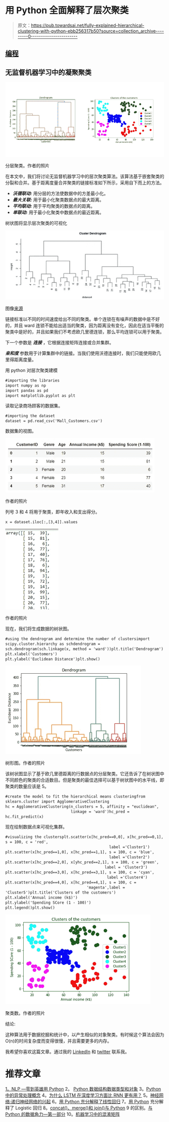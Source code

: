 # 用 Python 全面解释了层次聚类

> 原文：<https://pub.towardsai.net/fully-explained-hierarchical-clustering-with-python-ebb256317b50?source=collection_archive---------0----------------------->

## [编程](https://towardsai.net/p/category/programming)

## 无监督机器学习中的凝聚聚类

![](img/cf2d4eaa46055b8197c14a3f39b6b7a4.png)

分层聚类。作者的照片

在本文中，我们将讨论无监督机器学习中的层次聚类算法。该算法基于嵌套聚类的分裂和合并。基于距离度量合并聚类的链接标准如下所示，采用自下而上的方法。

*   ***沃德联动:*** 用分层的方法使数据中的方差最小化。
*   ***最大关联:*** 用于最小化聚类数据点的最大距离。
*   ***平均联动:*** 用于平均聚类的数据点的距离。
*   ***单联动:*** 用于最小化聚类中数据点的最近距离。

树状图将显示层次聚类的可视化

![](img/3dcae7c45edea4b67f4df4a6dff9cbc7.png)

图像[来源](https://www.researchgate.net/post/How_to_interpret_Dendrogram_and_relevance_of_clustering)

链接标准以不同的时间速度给出不同的聚类。单个连锁在有噪声的数据中是不好的，并且 ward 连锁不能给出适当的聚类，因为距离没有变化，因此在适当平衡的聚类中是好的，并且如果我们不考虑欧几里德连锁，那么平均连锁可以用于聚类。

下一个参数是 ***连接*** ，它根据连接矩阵连接或合并集群。

***亲和度*** 参数用于计算集群中的链接。当我们使用沃德连接时，我们只能使用欧几里得距离度量。

用 python 对层次聚类建模

```
#importing the libraries
import numpy as np
import pandas as pd
import matplotlib.pyplot as plt
```

读取记录商场顾客的数据集。

```
#importing the dataset
dataset = pd.read_csv('Mall_Customers.csv')
```

数据集的视图。

![](img/563edd56f2bf44741cfe2672c3c30880.png)

作者的照片

列号 3 和 4 将用于聚类，即年收入和支出得分。

```
x = dataset.iloc[:,[3,4]].values
```

![](img/95b0ed38ebd310418c55ea80895aab69.png)

作者的照片

现在，我们将生成数据的树状图。

```
#using the dendrogram and determine the number of clustersimport scipy.cluster.hierarchy as schdendrogram = sch.dendrogram(sch.linkage(x, method = 'ward'))plt.title('Dendrogram')
plt.xlabel('Customers')
plt.ylabel('Euclidean Distance')plt.show()
```

![](img/6f86b3878265d020d6e744605088b872.png)

树形图。作者的照片

该树状图显示了基于欧几里德距离的行数据点的分层聚类。它还告诉了在树状图中不同颜色的聚类的合适数目。但是聚类的最佳选择可以基于树状图中的水平线，即聚类的数量应该是 5。

```
#create the model to fit the hierarchical means clusteringfrom sklearn.cluster import AgglomerativeClustering
hc = AgglomerativeClustering(n_clusters = 5, affinity = "euclidean",
                             linkage = 'ward')hc_pred = hc.fit_predict(x)
```

现在绘制数据点来可视化集群。

```
#visualizing the clustersplt.scatter(x[hc_pred==0,0], x[hc_pred==0,1], s = 100, c = 'red',
                                              label ='Cluster1')
plt.scatter(x[hc_pred==1,0], x[hc_pred==1,1], s = 100, c = 'blue',
                                              label ='Cluster2')
plt.scatter(x[hc_pred==2,0], x[yhc_pred==2,1], s = 100, c = 'green',
                                            label = 'Cluster3')
plt.scatter(x[hc_pred==3,0], x[hc_pred==3,1], s = 100, c = 'cyan',
                                             label ='Cluster4')
plt.scatter(x[hc_pred==4,0], x[hc_pred==4,1], s = 100, c = 
                                    'magenta',label = 'Cluster5')plt.title('Clusters of the customers')
plt.xlabel('Annual income (k$)')
plt.ylabel('Spending SCore (1 - 100)')
plt.legend()plt.show()
```

![](img/e888538b9485b482aa81445097c7bae1.png)

聚类数。作者的照片

结论:

这种算法用于数据挖掘和统计中，以产生相似的对象聚类。有时候这个算法会因为 O(n)的时间复杂度而变得很慢，并且需要更多的内存。

我希望你喜欢这篇文章。通过我的 [LinkedIn](https://www.linkedin.com/in/data-scientist-95040a1ab/) 和 [twitter](https://twitter.com/amitprius) 联系我。

# 推荐文章

[1。NLP —零到英雄用 Python](https://medium.com/towards-artificial-intelligence/nlp-zero-to-hero-with-python-2df6fcebff6e?sk=2231d868766e96b13d1e9d7db6064df1)
2。 [Python 数据结构数据类型和对象](https://medium.com/towards-artificial-intelligence/python-data-structures-data-types-and-objects-244d0a86c3cf?sk=42f4b462499f3fc3a160b21e2c94dba6)
3。[Python 中的异常处理概念](/exception-handling-concepts-in-python-4d5116decac3?source=friends_link&sk=a0ed49d9fdeaa67925eac34ecb55ea30)
4。[为什么 LSTM 在深度学习方面比 RNN 更有用？](/deep-learning-88e218b74a14?source=friends_link&sk=540bf9088d31859d50dbddab7524ba35)
5。[神经网络:递归神经网络的兴起](/neural-networks-the-rise-of-recurrent-neural-networks-df740252da88?source=friends_link&sk=6844935e3de14e478ce00f0b22e419eb)
6。[用 Python 充分解释了线性回归](https://medium.com/towards-artificial-intelligence/fully-explained-linear-regression-with-python-fe2b313f32f3?source=friends_link&sk=53c91a2a51347ec2d93f8222c0e06402)
7。[用 Python](https://medium.com/towards-artificial-intelligence/fully-explained-logistic-regression-with-python-f4a16413ddcd?source=friends_link&sk=528181f15a44e48ea38fdd9579241a78)
充分解释了 Logistic 回归 8。[concat()、merge()和 join()与 Python](/differences-between-concat-merge-and-join-with-python-1a6541abc08d?source=friends_link&sk=3b37b694fb90db16275059ea752fc16a)
9 的区别。[与 Python 的数据角力—第一部分](/data-wrangling-with-python-part-1-969e3cc81d69?source=friends_link&sk=9c3649cf20f31a5c9ead51c50c89ba0b)
10。[机器学习中的混淆矩阵](https://medium.com/analytics-vidhya/confusion-matrix-in-machine-learning-91b6e2b3f9af?source=friends_link&sk=11c6531da0bab7b504d518d02746d4cc)